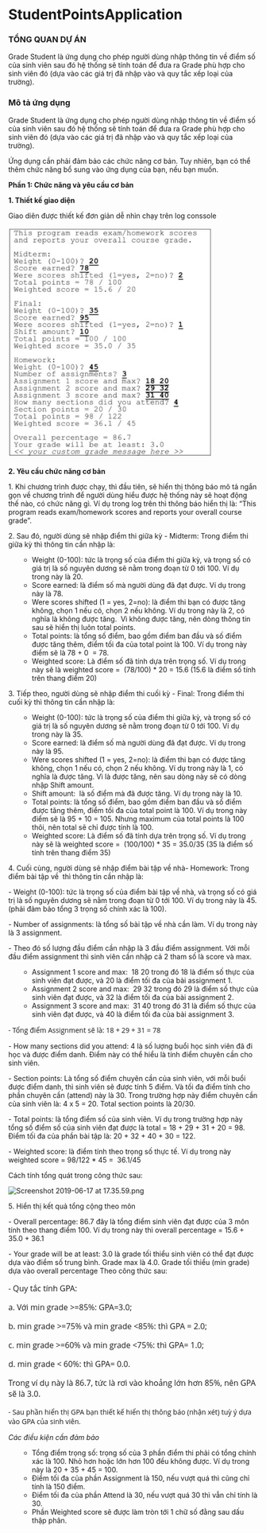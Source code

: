 # StudentPointsApplication
<h3>TỔNG QUAN DỰ ÁN</h3>
<div>Grade Student là ứng dụng cho phép người dùng nhập thông tin về điểm số của sinh viên sau đó hệ thống sẽ tính toán để đưa ra Grade phù hợp cho sinh viên đó (dựa vào các giá trị đã nhập vào và quy tắc xếp loại của trường).  </div> 
<h3>Mô tả ứng dụng</h3>
<p>Grade Student là ứng dụng cho phép người dùng nhập thông tin về điểm số của sinh viên sau đó hệ thống sẽ tính toán để đưa ra Grade phù hợp cho sinh viên đó (dựa vào các giá trị đã nhập vào và quy tắc xếp loại của trường).</p>
<p>Ứng dụng cần phải đảm bảo các chức năng cơ bản. Tuy nhiên, bạn có thể thêm chức năng bổ sung vào ứng dụng của bạn, nếu bạn muốn.</p>
<p><strong>Phần 1: Chức năng và yêu cầu cơ bản</strong></p>
<p><strong>1.<span style="white-space: pre;"> </span>Thiết kế giao diện</strong></p>
<p>Giao diên được thiết kế đơn giản dễ nhìn chạy trên log conssole</p>
<p style="font-size: 16px;"><img src="https://github.com/NguyenDuongw/StudentPointsApplication/blob/main/description11.JPG" alt="File preview"></p>
<p><strong>2.<span style="white-space: pre;"> </span>Yêu cầu chức năng cơ bản</strong></p>
<p>1.<span style="white-space: pre;"> </span>Khi chương trình được chạy, thì đầu tiên, sẽ hiển thị thông báo mô tả ngắn gọn về chương trình để người dùng hiểu được hệ thống này sẽ hoạt động thế nào, có chức năng gì. Ví dụ trong log trên thì thông báo hiển thị là: “This program reads exam/homework scores and reports your overall course grade”.&nbsp;</p>
<p>2.<span style="white-space: pre;"> </span>Sau đó, người dùng sẽ nhập điểm thi giữa kỳ - Midterm: Trong điểm thi giữa kỳ thì thông tin cần nhập là:&nbsp;</p>
<ul>
<ul>
<li>Weight (0-100): tức là trọng số của điểm thi giữa kỳ, và trọng số có giá trị là số nguyên dương sẽ nằm trong đoạn&nbsp;từ 0 tới 100. Ví dụ trong này là 20.</li>
<li>Score earned: là điểm số mà người dùng đã đạt được. Ví dụ trong này là 78.&nbsp;</li>
<li>Were scores shifted (1 = yes, 2=no): là điểm thi bạn có được tăng không, chọn 1 nếu có, chọn 2 nếu không. Ví dụ trong này là 2, có nghĩa là không được tăng.&nbsp; Vì không được tăng, nên dòng thông tin sau sẽ hiển thị luôn total points.&nbsp;</li>
<li>Total points: là tổng số điểm, bao gồm điểm ban đầu và số điểm được tăng thêm, điểm tối đa của total point là 100. Ví dụ trong này điểm sẽ là 78 + 0&nbsp; = 78.&nbsp;</li>
<li>Weighted score: Là điểm số đã tính dựa trên trọng số. Ví dụ trong này sẽ là weighted score =&nbsp; (78/100) * 20 = 15.6 (15.6 là điểm số tính trên thang điểm 20)</li>
</ul>
</ul>
<p>3.<span style="white-space: pre;"> </span>Tiếp theo, người dùng sẽ nhập điểm thi cuối kỳ - Final: Trong điểm thi cuối kỳ thì thông tin cần nhập là:</p>
<ul>
<ul>
<li>Weight (0-100): tức là trọng số của điểm thi giữa kỳ, và trọng số có giá trị là số nguyên dương sẽ nằm trong đoạn&nbsp;từ 0 tới 100. Ví dụ trong này là 35.</li>
<li>Score earned: là điểm số mà người dùng đã đạt được. Ví dụ trong này là 95.&nbsp;</li>
<li>Were scores shifted (1 = yes, 2=no): là điểm thi bạn có được tăng không, chọn 1 nếu có, chọn 2 nếu không. Ví dụ trong này là 1, có nghĩa là được tăng. Vì là được tăng, nên sau dòng này sẽ có dòng nhập Shift amount.&nbsp;</li>
<li>Shift amount:&nbsp; là số điểm mà đã được tăng. Ví dụ trong này là 10.&nbsp;</li>
<li>Total points: là tổng số điểm, bao gồm điểm ban đầu và số điểm được tăng thêm, điểm tối đa của total point là 100. Ví dụ trong này điểm sẽ là 95 + 10 = 105. Nhưng maximum của total points là 100 thôi, nên total sẽ chỉ được tính là 100.&nbsp;</li>
<li>Weighted score: Là điểm số đã tính dựa trên trọng số. Ví dụ trong này sẽ là weighted score =&nbsp; (100/100) * 35 = 35.0/35 (35 là điểm số tính trên thang điểm 35)</li>
</ul>
</ul>
<p>4.<span style="white-space: pre;"> </span>Cuối cùng, người dùng sẽ nhập điểm bài tập về nhà- Homework: Trong điểm bài tập về&nbsp; thì thông tin cần nhập là:</p>
<p>- Weight (0-100): tức là trọng số của điểm bài tập về nhà, và trọng số có giá trị là số nguyên dương sẽ nằm trong đoạn từ 0 tới 100. Ví dụ trong này là 45. (phải đảm bảo tổng 3 trọng số chính xác là 100).</p>
<p>- Number of assignments: là tổng số bài tập về nhà cần làm. Ví dụ trong này là 3 assignment.&nbsp;</p>
<p>- Theo đó số lượng đầu điểm cần nhập là 3 đầu điểm assignment. Với mỗi đầu điểm assignment thì sinh viên cần nhập cả 2 tham số là score và max.&nbsp;</p>
<ul>
<ul>
<li>Assignment 1 score and max:&nbsp; 18 20 trong đó 18 là điểm số thực của sinh viên đạt được, và 20 là điểm tối đa của bài assignment 1.&nbsp;</li>
<li>Assignment 2 score and max:&nbsp; 29 32 trong đó 29 là điểm số thực của sinh viên đạt được, và 32 là điểm tối đa của bài assignment 2.&nbsp;</li>
<li>Assignment 3 score and max:&nbsp; 31 40 trong đó 31 là điểm số thực của sinh viên đạt được, và 40 là điểm tối đa của bài assignment 3.</li>
</ul>
</ul>
<p><span style="font-family: 'Open Sans', 'Helvetica Neue', Helvetica, Arial, sans-serif;">- Tổng điểm Assignment sẽ là: 18 + 29 + 31 = 78</span></p>
<p>- How many sections did you attend: 4 là số lượng buổi học sinh viên đã đi học và được điểm danh. Điểm này có thể hiểu là tính điểm chuyên cần cho sinh viên.&nbsp;</p>
<p>- Section points: Là tổng số điểm chuyên cần của sinh viên, với mỗi buổi được điểm danh, thì sinh viên sẽ được tính 5 điểm. Và tối đa điểm tính cho phần chuyên cần (attend) này là 30. Trong trường hợp này điểm chuyên cần của sinh viên là: 4 x 5 = 20. Total section points là 20/30.&nbsp;</p>
<p>- Total points: là tổng điểm số của sinh viên. Ví dụ trong trường hợp này tổng số điểm số của sinh viên đạt được là total = 18 + 29 + 31 + 20 = 98. Điểm tối đa của phần bài tập là: 20 + 32 + 40 + 30 = 122.&nbsp;</p>
<p>- Weighted score: là điểm tính theo trọng số thực tế. Ví dụ trong này weighted score = 98/122 * 45 =&nbsp; 36.1/45</p>
<p>Cách tính tổng quát trong công thức sau:&nbsp;</p>
<p><span id="docs-internal-guid-2d763ad3-7fff-9f05-fe55-ebdf98d384a8"><img alt="Screenshot 2019-06-17 at 17.35.59.png" src="https://lh4.googleusercontent.com/5tS68H-3ZOJiTqlkQ2X6jIYDAqdzsYyqWr9-pidFdYdm6XmO8HGa1IubEvMRTBLG2_9jk5xkXfvw1t2HRCNNHpfmPsGKRzAWJzE7bz0kfKN8VuO7yBGT1AexMMjr1L9g5fkMjo0" width="463" height="97" style="border: none;"></span></p>
<p>5.<span style="white-space: pre;"> </span>Hiển thị kết quả tổng cộng theo môn</p>
<p>- Overall percentage: 86.7 đây là tổng điểm sinh viên đạt được của 3 môn tính theo thang điểm 100. Ví dụ trong này thì overall percentage = 15.6&nbsp;+ 35.0 +&nbsp;36.1</p>
<p>- Your grade will be at least: 3.0 là grade tối thiểu sinh viên có thể đạt được dựa vào điểm số trung bình. Grade max là 4.0. Grade tối thiểu (min grade) dựa vào overall percentage Theo công thức sau:&nbsp;</p>
<p style="text-rendering: optimizelegibility; margin-right: 0px; margin-left: 0px; padding: 0px; border: 0px; outline: 0px; font-variant-numeric: inherit; font-variant-east-asian: inherit; font-stretch: inherit; font-size: 16px; font-family: 'Open Sans', 'Helvetica Neue', Helvetica, Arial, sans-serif; vertical-align: baseline;">- Quy tắc tính GPA:</p>
<p style="text-rendering: optimizelegibility; margin-right: 0px; margin-left: 0px; padding: 0px; border: 0px; outline: 0px; font-variant-numeric: inherit; font-variant-east-asian: inherit; font-stretch: inherit; font-size: 16px; font-family: 'Open Sans', 'Helvetica Neue', Helvetica, Arial, sans-serif; vertical-align: baseline;">a. Với min grade &gt;=85%: GPA=3.0;&nbsp;</p>
<p style="text-rendering: optimizelegibility; margin-right: 0px; margin-left: 0px; padding: 0px; border: 0px; outline: 0px; font-variant-numeric: inherit; font-variant-east-asian: inherit; font-stretch: inherit; font-size: 16px; font-family: 'Open Sans', 'Helvetica Neue', Helvetica, Arial, sans-serif; vertical-align: baseline;">b. min grade &gt;=75% và min grade &lt;85%: thì GPA = 2.0;&nbsp;</p>
<p style="text-rendering: optimizelegibility; margin-right: 0px; margin-left: 0px; padding: 0px; border: 0px; outline: 0px; font-variant-numeric: inherit; font-variant-east-asian: inherit; font-stretch: inherit; font-size: 16px; font-family: 'Open Sans', 'Helvetica Neue', Helvetica, Arial, sans-serif; vertical-align: baseline;">c. min grade &gt;=60% và min grade &lt;75%: thì GPA= 1.0;&nbsp;</p>
<p style="text-rendering: optimizelegibility; margin-right: 0px; margin-left: 0px; padding: 0px; border: 0px; outline: 0px; font-variant-numeric: inherit; font-variant-east-asian: inherit; font-stretch: inherit; font-size: 16px; font-family: 'Open Sans', 'Helvetica Neue', Helvetica, Arial, sans-serif; vertical-align: baseline;">d. min grade &lt; 60%: thì GPA= 0.0.&nbsp;</p>
<p style="text-rendering: optimizelegibility; margin-right: 0px; margin-left: 0px; padding: 0px; border: 0px; outline: 0px; font-variant-numeric: inherit; font-variant-east-asian: inherit; font-stretch: inherit; font-size: 16px; font-family: 'Open Sans', 'Helvetica Neue', Helvetica, Arial, sans-serif; vertical-align: baseline;">Trong ví dụ này là 86.7, tức là rơi vào khoảng lớn hơn 85%, nên GPA sẽ là 3.0.</p>
<p><span style="font-family: 'Open Sans', 'Helvetica Neue', Helvetica, Arial, sans-serif;">- Sau phần hiển thị GPA bạn&nbsp;thiết kế&nbsp;hiển thị thông báo (nhận xét) tuỳ ý dựa vào GPA của sinh viên.&nbsp;</span></p>
<p><em>Các điều kiện cần đảm bảo</em></p>
<ul>
<ul>
<li>Tổng điểm trọng số: trọng số của 3 phần điểm thi phải có tổng chính xác là 100. Nhỏ hơn hoặc lớn hơn 100 đều không được. Ví dụ trong này là 20 + 35 + 45 = 100.&nbsp;</li>
<li>Điểm tối đa của phần Assignment là 150, nếu vượt quá thì cũng chỉ tính là 150 điểm.&nbsp;</li>
<li>Điểm tối đa của phần Attend là 30, nếu vượt quá 30 thì vẫn chỉ tính là 30.&nbsp;</li>
<li>Phần Weighted score sẽ được làm tròn tới 1 chữ số đằng sau dấu thập phân.&nbsp;</li>
</ul>
</ul>














